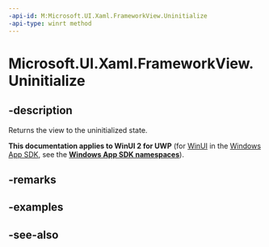 ```yaml
---
-api-id: M:Microsoft.UI.Xaml.FrameworkView.Uninitialize
-api-type: winrt method
---
```


<!-- Method syntax
public void Uninitialize()
-->

# Microsoft.UI.Xaml.FrameworkView.Uninitialize

## -description
Returns the view to the uninitialized state.

**This documentation applies to WinUI 2 for UWP** (for [WinUI](/windows/apps/winui/winui3/) in the [Windows App SDK](/windows/apps/windows-app-sdk/), see the **[Windows App SDK namespaces](/windows/windows-app-sdk/api/winrt/)**).

## -remarks

## -examples

## -see-also
